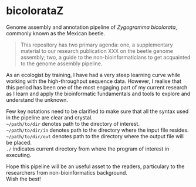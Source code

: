 # bicolorataZ
Genome assembly and annotation pipeline of *Zygogramma bicolorata*, commonly known as the Mexican beetle.

> This repository has two primary agenda: one, a supplementary material to our research publication XXX on the beetle genome assembly; two, a guide to the non-bioinformaticians to get acquainted to the genome assembly pipeline.

As an ecologist by training, I have had a very steep learning curve while working with the high-throughput sequence data. However, I realise that this period has been one of the most engaging part of my current research as I learn and apply the bioinformatic fundamentals and tools to explore and understand the unknown.

Few key notations need to be clarified to make sure that all the syntax used in the pipeline are clear and crystal.  
```~/path/to/dir``` denotes path to the directory of interest.  
```~/path/to/dir/in``` denotes path to the directory where the input file resides.  
```~/path/to/dir/out``` denotes path to the directory where the output file will be placed.  
```./``` indicates current directory from where the program of interest in executing.  

Hope this pipeline will be an useful asset to the readers, particulary to the researchers from non-bioinformatics background.  
Wish the best!

